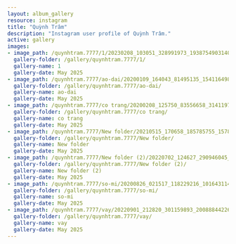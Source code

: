 ```yaml
---
layout: album_gallery
resource: instagram
title: "Quỳnh Trâm"
description: "Instagram user profile of Quỳnh Trâm."
active: gallery
images: 
- image_path: /quynhtram.7777/1/20230208_103051_328991973_1938754903140889_1638979020206482867_n.jpg
  gallery-folder: /gallery/quynhtram.7777/1/
  gallery-name: 1
  gallery-date: May 2025
- image_path: /quynhtram.7777/ao-dai/20200109_164043_81495135_1541164989369043_1057492412195067302_n.jpg
  gallery-folder: /gallery/quynhtram.7777/ao-dai/
  gallery-name: ao-dai
  gallery-date: May 2025
- image_path: /quynhtram.7777/co trang/20200208_125750_83556658_3141197592566840_8303950276793238686_n.jpg
  gallery-folder: /gallery/quynhtram.7777/co trang/
  gallery-name: co trang
  gallery-date: May 2025
- image_path: /quynhtram.7777/New folder/20210515_170658_185785755_1578030562386992_5283629615853189472_n.jpg
  gallery-folder: /gallery/quynhtram.7777/New folder/
  gallery-name: New folder
  gallery-date: May 2025
- image_path: /quynhtram.7777/New folder (2)/20220702_124627_290946045_805486160831961_2174222533257956648_n.jpg
  gallery-folder: /gallery/quynhtram.7777/New folder (2)/
  gallery-name: New folder (2)
  gallery-date: May 2025
- image_path: /quynhtram.7777/so-mi/20200826_021517_118229216_1016431148776996_1320809671550817948_n.jpg
  gallery-folder: /gallery/quynhtram.7777/so-mi/
  gallery-name: so-mi
  gallery-date: May 2025
- image_path: /quynhtram.7777/vay/20220901_212820_301159893_2008884422650472_5498490195871786352_n.jpg
  gallery-folder: /gallery/quynhtram.7777/vay/
  gallery-name: vay
  gallery-date: May 2025
---
```

